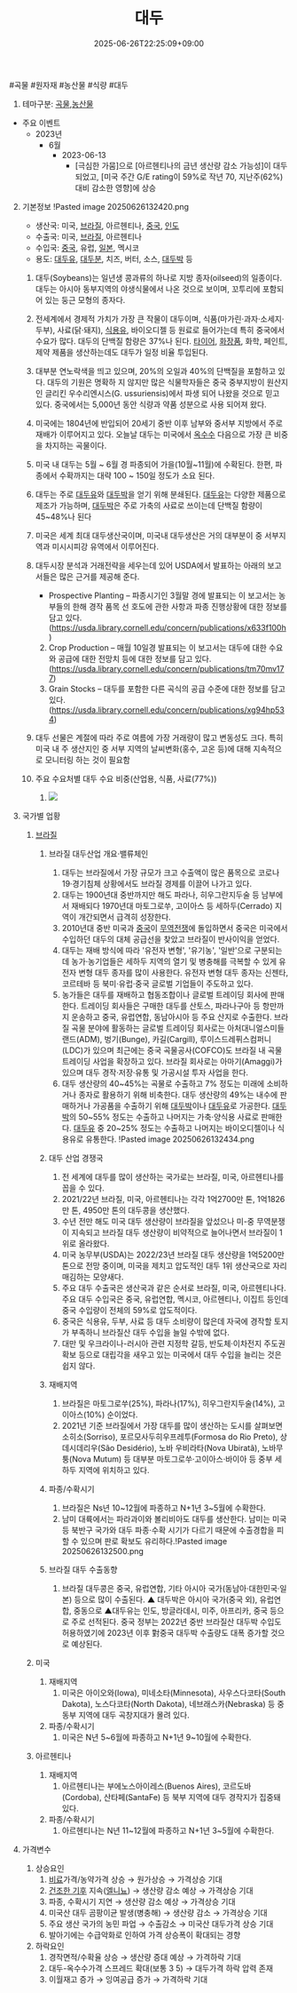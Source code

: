 ﻿---
title: "대두"
date: 2025-06-26T22:25:09+09:00
lastmod: 2025-06-26T22:25:09+09:00
type: docs
sidebar:
  open: true
weight: 6
---
<div style="display:none">
  <meta property="article:published_time" content="2025-06-26T13:25:09Z" />
  <meta property="article:modified_time" content="2025-06-26T13:25:09Z" />
</div>
#곡물 #원자재 #농산물 #식량 #대두 

1. 테마구분: [곡물](/industry-study/곡물/),[농산물](/industry-study/농산물/)

- 주요 이벤트
	- 2023년
		- 6월
			- 2023-06-13
				- [극심한 가뭄]으로 [아르헨티나의 금년 생산량 감소 가능성]이 대두되었고, [미국 주간 G/E rating이 59%로 작년 70, 지난주(62%) 대비 감소한 영향]에 상승

 2. 기본정보 
	!Pasted image 20250626132420.png

	- 생산국: 미국, [브라질](/industry-study/브라질/), 아르헨티나, [중국](/industry-study/4국가중국/), [인도](/industry-study/4국가인도/) 
	- 수출국: 미국, [브라질](/industry-study/브라질/), 아르헨티나 
	- 수입국: [중국](/industry-study/4국가중국/), 유럽, [일본](/industry-study/4국가일본/), 멕시코 
	- 용도: [대두유](/industry-study/대두유/), [대두분](/industry-study/대두분/), 치즈, 버터, 소스, [대두박](/industry-study/대두박/) 등
	
	 1. 대두(Soybeans)는 일년생 콩과류의 하나로 지방 종자(oilseed)의 일종이다. 대두는 아시아 동부지역의 야생식물에서 나온 것으로 보이며, 꼬투리에 포함되어 있는 둥근 모형의 종자다. 
	 2. 전세계에서 경제적 가치가 가장 큰 작물이 대두이며, 식품(마가린·과자·소세지·두부), 사료(닭·돼지), [식용유](/industry-study/식용유/), 바이오디젤 등 원료로 들어가는데 특히 중국에서 수요가 많다. 대두의 단백질 함량은 37%나 된다. [타이어](/industry-study/타이어/), [화장품](/industry-study/화장품/), 화학, 페인트, 제약 제품을 생산하는데도 대두가 일정 비율 투입된다.
	 3. 대부분 연노락색을 띄고 있으며, 20%의 오일과 40%의 단백질을 포함하고 있다. 대두의 기원은 명확하 지 않지만 많은 식물학자들은 중국 중부지방이 원산지인 글리킨 우수리엔시스(G. ussuriensis)에서 파생 되어 나왔을 것으로 믿고 있다. 중국에서는 5,000년 동안 식량과 약품 성분으로 사용 되어져 왔다.
	 4. 미국에는 1804년에 반입되어 20세기 중반 이후 남부와 중서부 지방에서 주로 재배가 이루어지고 있다. 오늘날 대두는 미국에서 [옥수수](/industry-study/옥수수/) 다음으로 가장 큰 비중을 차지하는 곡물이다. 
	 5. 미국 내 대두는 5월 ~ 6월 경 파종되어 가을(10월~11월)에 수확된다. 한편, 파종에서 수확까지는 대략 100 ~ 150일 정도가 소요 된다. 
	 6. 대두는 주로 [대두유](/industry-study/대두유/)와 [대두박](/industry-study/대두박/)을 얻기 위해 분쇄된다. [대두유](/industry-study/대두유/)는 다양한 제품으로 제조가 가능하며, [대두박](/industry-study/대두박/)은 주로 가축의 사료로 쓰이는데 단백질 함량이 45~48%나 된다 
	 7. 미국은 세계 최대 대두생산국이며, 미국내 대두생산은 거의 대부분이 중 서부지역과 미시시피강 유역에서 이루어진다. 
	 8. 대두시장 분석과 거래전략을 세우는데 있어 USDA에서 발표하는 아래의 보고서들은 많은 근거를 제공해 준다. 
		 -  Prospective Planting – 파종시기인 3월말 경에 발표되는 이 보고서는 농부들의 한해 경작 품목 선 호도에 관한 사항과 파종 진행상황에 대한 정보를 담고 있다. (https://usda.library.cornell.edu/concern/publications/x633f100h)
		 2) Crop Production – 매월 10일경 발표되는 이 보고서는 대두에 대한 수요와 공급에 대한 전망치 등에 대한 정보를 담고 있다. (https://usda.library.cornell.edu/concern/publications/tm70mv177)
		 3) Grain Stocks – 대두를 포함한 다른 곡식의 공급 수준에 대한 정보를 담고 있다. (https://usda.library.cornell.edu/concern/publications/xg94hp534)
	9. 대두 선물은 계절에 따라 주로 여름에 가장 거래량이 많고 변동성도 크다. 특히 미국 내 주 생산지인 중 서부 지역의 날씨변화(홍수, 고온 등)에 대해 지속적으로 모니터링 하는 것이 필요함

	 1. 주요 수요처별 대두 수요 비중(산업용, 식품, 사료(77%))
		 1. ![](https://i.imgur.com/wGgMmpg.jpg)

2. 국가별 업황
	1. [브라질](/industry-study/브라질/)
		1. 브라질 대두산업 개요·밸류체인
			1. 대두는 브라질에서 가장 규모가 크고 수출액이 많은 품목으로 코로나19·경기침체 상황에서도 브라질 경제를 이끌어 나가고 있다.
			2. 대두는 1900년대 중반까지만 해도 파라나, 히우그란지두술 등 남부에서 재배되다 1970년대 마토그로쑤, 고이아스 등 세하두(Cerrado) 지역이 개간되면서 급격히 성장한다.
			3. 2010년대 중반 미국과 [중국](/industry-study/4국가중국/)이 [무역전쟁](/industry-study/무역전쟁/)에 돌입하면서 중국은 미국에서 수입하던 대두의 대체 공급선을 찾았고 브라질이 반사이익을 얻었다.
			4. 대두는 재배 방식에 따라 '유전자 변형', '유기농', '일반'으로 구분되는데 농가·농기업들은 세하두 지역의 열기 및 병충해를 극복할 수 있게 유전자 변형 대두 종자를 많이 사용한다. 유전자 변형 대두 종자는 신젠타, 코르테바 등 북미·유럽·중국 글로벌 기업들이 주도하고 있다.
			5. 농가들은 대두를 재배하고 협동조합이나 글로벌 트레이딩 회사에 판매한다. 트레이딩 회사들은 구매한 대두를 산토스, 파라나구아 등 항만까지 운송하고 중국, 유럽연합, 동남아시아 등 주요 산지로 수출한다. 브라질 곡물 분야에 활동하는 글로벌 트레이딩 회사로는 아처대니얼스미들랜드(ADM), 벙기(Bunge), 카길(Cargill), 루이스드레퓌스컴퍼니(LDC)가 있으며 최근에는 중국 곡물공사(COFCO)도 브라질 내 곡물 트레이딩 사업을 확장하고 있다. 브라질 회사로는 아마기(Amaggi)가 있으며 대두 경작·저장·유통 및 가공시설 투자 사업을 한다.
			6. 대두 생산량의 40~45%는 곡물로 수출하고 7% 정도는 미래에 소비하거나 종자로 활용하기 위해 비축한다. 대두 생산량의 49%는 내수에 판매하거나 가공품을 수출하기 위해 [대두박](/industry-study/대두박/)이나 [대두유](/industry-study/대두유/)로 가공한다. [대두박](/industry-study/대두박/)의 50~55% 정도는 수출하고 나머지는 가축·양식용 사료로 판매한다. [대두유](/industry-study/대두유/) 중 20~25% 정도는 수출하고 나머지는 바이오디젤이나 식용유로 유통한다.
			   !Pasted image 20250626132434.png
			   
		2. 대두 산업 경쟁국
			1. 전 세계에 대두를 많이 생산하는 국가로는 브라질, 미국, 아르헨티나를 꼽을 수 있다. 
			2. 2021/22년 브라질, 미국, 아르헨티나는 각각 1억2700만 톤, 1억1826만 톤, 4950만 톤의 대두콩을 생산했다.
			3. 수년 전만 해도 미국 대두 생산량이 브라질을 앞섰으나 미-중 무역분쟁이 지속되고 브라질 대두 생산량이 비약적으로 늘어나면서 브라질이 1위로 올라왔다. 
			4. 미국 농무부(USDA)는 2022/23년 브라질 대두 생산량을 1억5200만 톤으로 전망 중이며, 미국을 제치고 압도적인 대두 1위 생산국으로 자리매김하는 모양새다.
			5. 주요 대두 수출국은 생산국과 같은 순서로 브라질, 미국, 아르헨티나다. 주요 대두 수입국은 중국, 유럽연합, 멕시코, 아르헨티나, 이집트 등인데 중국 수입량이 전체의 59%로 압도적이다.
			6. 중국은 식용유, 두부, 사료 등 대두 소비량이 많은데 자국에 경작할 토지가 부족하니 브라질산 대두 수입을 늘일 수밖에 없다.
			7. 대만 및 우크라이나-러시아 관련 지정학 갈등, 반도체·이차전지 주도권 확보 등으로 대립각을 새우고 있는 미국에서 대두 수입을 늘리는 것은 쉽지 않다.
			   
		3. 재배지역
			1. 브라질은 마토그로쑤(25%), 파라나(17%), 히우그란지두술(14%), 고이아스(10%) 순이었다.
			2. 2021년 기준 브라질에서 가장 대두를 많이 생산하는 도시를 살펴보면 소히소(Sorriso), 포르모사두히우프레투(Formosa do Rio Preto), 상데시데리우(São Desidério), 노바 우비라타(Nova Ubiratã), 노바무퉁(Nova Mutum) 등 대부분 마토그로쑤·고이아스·바이아 등 중부 세하두 지역에 위치하고 있다.
		
		4. 파종/수확시기
			1. 브라질은 Ns년 10~12월에 파종하고 N+1년 3~5월에 수확한다. 
			2. 남미 대륙에서는 파라과이와 볼리비아도 대두를 생산한다. 남미는 미국 등 북반구 국가와 대두 파종·수확 시기가 다르기 때문에 수출경합을 피할 수 있으며 판로 확보도 유리하다.!Pasted image 20250626132500.png
			   
		5. 브라질 대두 수출동향
			1. 브라질 대두콩은 중국, 유럽연합, 기타 아시아 국가(동남아·대한민국·일본) 등으로 많이 수출된다. ▲ 대두박은 아시아 국가(중국 외), 유럽연합, 중동으로 ▲대두유는 인도, 방글라데시, 미주, 아프리카, 중국 등으로 주로 선적된다. 중국 정부는 2022년 중반 브라질산 대두박 수입도 허용하였기에 2023년 이후 對중국 대두박 수출량도 대폭 증가할 것으로 예상된다.
			   
	2. 미국
		1. 재배지역
			1. 미국은 아이오와(Iowa), 미네소타(Minnesota), 사우스다코타(South Dakota), 노스다코타(North Dakota), 네브래스카(Nebraska) 등 중동부 지역에 대두 곡창지대가 몰려 있다.
		2. 파종/수확시기
			1. 미국은 N년 5~6월에 파종하고 N+1년 9~10월에 수확한다.
			   
	3. 아르헨티나
		1. 재배지역
			1. 아르헨티나는 부에노스아이레스(Buenos Aires), 코르도바(Cordoba), 산타페(SantaFe) 등 북부 지역에 대두 경작지가 집중돼 있다.
		2. 파종/수확시기
			1. 아르헨티나는 N년 11~12월에 파종하고 N+1년 3~5월에 수확한다.

1. 가격변수
	1. 상승요인
		1. [비료](/industry-study/비료/)가격/농약가격 상승 → 원가상승 → 가격상승 기대
		2. [건조한 기후](건조한%20기후.md) 지속([엘니뇨](/industry-study/엘니뇨/))  → 생산량 감소 예상 → 가격상승 기대 
		3. 파종, 수확시기 지연 → 생산량 감소 예상 → 가격상승 기대
		4. 미국산 대두 곰팡이균 발생(병충해) → 생산량 감소 →  가격상승 기대 
		5. 주요 생산 국가의 농민 파업 → 수출감소 → 미국산 대두가격 상승 기대
		6. 발아기에는 수급악화로 인하여 가격 상승폭이 확대되는 경향
	2. 하락요인
		1. 경작면적/수확율 상승 → 생산량 증대 예상 → 가격하락 기대
		2. 대두-옥수수가격 스프레드 확대(보통 $3~$5) → 대두가격 하락 압력 존재 
		3. 이월재고 증가 → 잉여공급 증가 → 가격하락 기대
